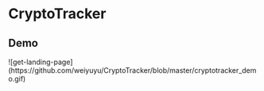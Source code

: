 <h1> CryptoTracker <h2>

<h2> Demo </h2>
![get-landing-page](https://github.com/weiyuyu/CryptoTracker/blob/master/cryptotracker_demo.gif)
